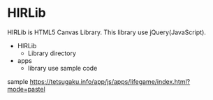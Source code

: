 # HIRLib

HIRLib is HTML5 Canvas Library.
This library use jQuery(JavaScript).

* HIRLib
  * Library directory
* apps
  * library use sample code

sample
https://tetsugaku.info/app/js/apps/lifegame/index.html?mode=pastel

